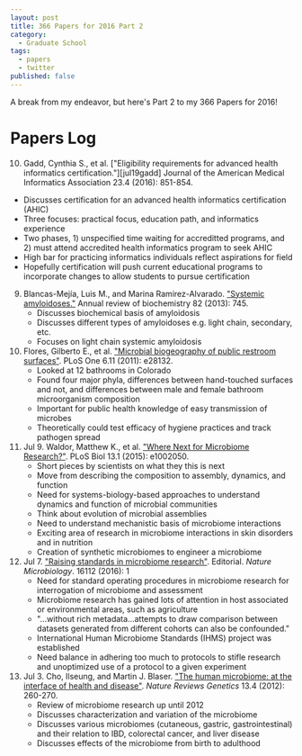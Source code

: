 ```yaml
---
layout: post
title: 366 Papers for 2016 Part 2
category:
  - Graduate School
tags:
  - papers
  - twitter
published: false
---
```


A break from my endeavor, but here's Part 2 to my 366 Papers for 2016!

<!--break-->

# Papers Log

10. Gadd, Cynthia S., et al. ["Eligibility requirements for advanced health
   informatics certification."][jul19gadd] Journal of the American Medical
   Informatics Association 23.4 (2016): 851-854.
   - Discusses certification for an advanced health informatics certification
     (AHIC)
   - Three focuses: practical focus, education path, and informatics experience
   - Two phases, 1) unspecified time waiting for accreditted programs, and 2)
     must attend accredited health informatics program to seek AHIC
   - High bar for practicing informatics individuals reflect aspirations for
     field
   - Hopefully certification will push current educational programs to
     incorporate changes to allow students to pursue certification
9. Blancas-Mejía, Luis M., and Marina Ramirez-Alvarado. ["Systemic
   amyloidoses."][jul17blancas] Annual review of biochemistry 82 (2013): 745.
   - Discusses biochemical basis of amyloidosis
   - Discusses different types of amyloidoses e.g. light chain, secondary, etc.
   - Focuses on light chain systemic amyloidosis
8. Flores, Gilberto E., et al. ["Microbial biogeography of public restroom
   surfaces"][jul08flores]. PLoS One 6.11 (2011): e28132.
   - Looked at 12 bathrooms in Colorado
   - Found four major phyla, differences between hand-touched surfaces and not,
     and differences between male and female bathroom microorganism composition
   - Important for public health knowledge of easy transmission of microbes
   - Theoretically could test efficacy of hygiene practices and track pathogen
     spread
7. Jul 9. Waldor, Matthew K., et al. ["Where Next for Microbiome
   Research?"][jul9waldor].  PLoS Biol 13.1 (2015): e1002050.
   - Short pieces by scientists on what they this is next
   - Move from describing the composition to assembly, dynamics, and function
   - Need for systems-biology-based approaches to understand dynamics and
     function of microbial communities
   - Think about evolution of microbial assemblies
   - Need to understand mechanistic basis of microbiome interactions
   - Exciting area of research in microbiome interactions in skin disorders and
     in nutrition
   - Creation of synthetic microbiomes to engineer a microbiome
6. Jul 7. ["Raising standards in microbiome research"][jul07]. Editorial.
   *Nature Microbiology*. 16112 (2016): 1
   - Need for standard operating procedures in microbiome research for
     interrogation of microbiome and assessment
   - Microbiome research has gained lots of attention in host associated or
     environmental areas, such as agriculture
   - "...without rich metadata...attempts to draw comparison between datasets
     generated from different cohorts can also be confounded."
   - International Human Microbiome Standards (IHMS) project was established
   - Need balance in adhering too much to protocols to stifle research and
     unoptimized use of a protocol to a given experiment
5. Jul 3. Cho, Ilseung, and Martin J. Blaser. ["The human microbiome: at the
   interface of health and disease"][jul03cho]. *Nature Reviews Genetics* 13.4
   (2012): 260-270.
   - Review of microbiome research up until 2012
   - Discusses characterization and variation of the microbiome
   - Discusses various microbiomes (cutaneous, gastric, gastrointestinal) and
     their relation to IBD, colorectal cancer, and liver disease
   - Discusses effects of the microbiome from birth to adulthood

[jul17blancas]: http://www.ncbi.nlm.nih.gov/pmc/articles/PMC4044913/
[jul08flores]: http://dx.doi.org/10.1371/journal.pone.0028132
[jul9waldor]: http://dx.doi.org/10.1371/journal.pbio.1002050
[jul07]: http://www.nature.com/articles/nmicrobiol2016112
[jul03cho]: http://www.nature.com/nrg/journal/v13/n4/abs/nrg3182.html
